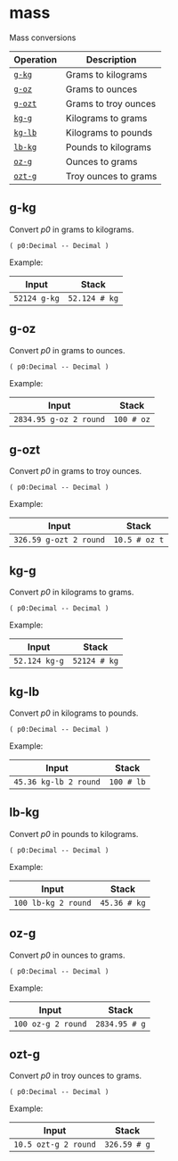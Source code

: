 <!-- Document generated by "gen-doc"; DO NOT EDIT -->
# mass

Mass conversions

| Operation  | Description
|------------|---------------
| [`g-kg`](#g-kg) | Grams to kilograms
| [`g-oz`](#g-oz) | Grams to ounces
| [`g-ozt`](#g-ozt) | Grams to troy ounces
| [`kg-g`](#kg-g) | Kilograms to grams
| [`kg-lb`](#kg-lb) | Kilograms to pounds
| [`lb-kg`](#lb-kg) | Pounds to kilograms
| [`oz-g`](#oz-g) | Ounces to grams
| [`ozt-g`](#ozt-g) | Troy ounces to grams


## g-kg

Convert *p0* in grams to kilograms.

```
( p0:Decimal -- Decimal )
```

Example:

<!-- test: g-kg -->

| Input        | Stack
|--------------|---------------
| `52124 g-kg` | `52.124 # kg`

## g-oz

Convert *p0* in grams to ounces.

```
( p0:Decimal -- Decimal )
```

Example:

<!-- test: g-oz -->

| Input                  | Stack
|------------------------|---------------
| `2834.95 g-oz 2 round` | `100 # oz`

## g-ozt

Convert *p0* in grams to troy ounces.

```
( p0:Decimal -- Decimal )
```

Example:

<!-- test: g-ozt -->

| Input                  | Stack
|------------------------|---------------
| `326.59 g-ozt 2 round` | `10.5 # oz t`

## kg-g

Convert *p0* in kilograms to grams.

```
( p0:Decimal -- Decimal )
```

Example:

<!-- test: kg-g -->

| Input         | Stack
|---------------|---------------
| `52.124 kg-g` | `52124 # kg`

## kg-lb

Convert *p0* in kilograms to pounds.

```
( p0:Decimal -- Decimal )
```

Example:

<!-- test: kg-lb -->

| Input                 | Stack
|-----------------------|---------------
| `45.36 kg-lb 2 round` | `100 # lb`

## lb-kg

Convert *p0* in pounds to kilograms.

```
( p0:Decimal -- Decimal )
```

Example:

<!-- test: lb-kg -->

| Input               | Stack
|---------------------|---------------
| `100 lb-kg 2 round` | `45.36 # kg`

## oz-g

Convert *p0* in ounces to grams.

```
( p0:Decimal -- Decimal )
```

Example:

<!-- test: oz-g -->

| Input              | Stack
|--------------------|---------------
| `100 oz-g 2 round` | `2834.95 # g`

## ozt-g

Convert *p0* in troy ounces to grams.

```
( p0:Decimal -- Decimal )
```

Example:

<!-- test: ozt-g -->

| Input                | Stack
|----------------------|---------------
| `10.5 ozt-g 2 round` | `326.59 # g`
